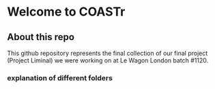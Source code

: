 # Welcome to COASTr

## About this repo
This github repository represents the final collection of our final project (Project Liminal) we were working on at Le Wagon London batch #1120.

### explanation of different folders
